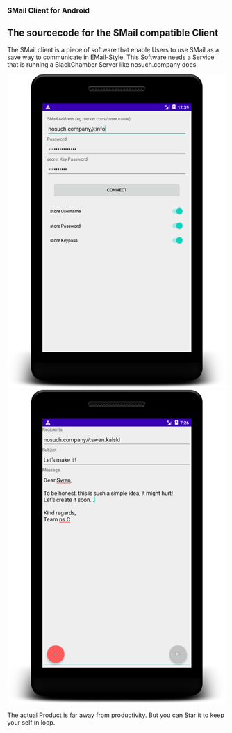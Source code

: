 ### SMail Client for Android

## The sourcecode for the SMail compatible Client

The SMail client is a piece of software that enable Users to use SMail as a save way to communicate in EMail-Style.
This Software needs a Service that is running a BlackChamber Server like nosuch.company does.

![Alt text](device-2021-02-10-123959.png)<!-- .element height="50%" width="50%" -->
![Alt text](device-2021-02-10-192639.png)<!-- .element height="50%" width="50%" -->

The actual Product is far away from productivity.
But you can Star it to keep your self in loop.

